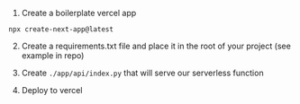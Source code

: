1. Create a boilerplate vercel app

`npx create-next-app@latest`

2. Create a requirements.txt file and place it in the root of your project (see example in repo)

3. Create `./app/api/index.py` that will serve our serverless function
4. Deploy to vercel

    